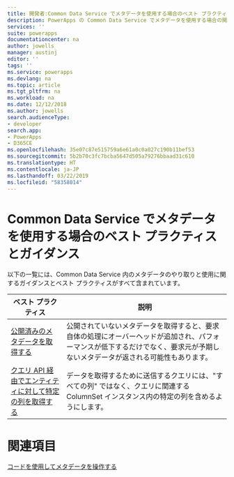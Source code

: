 ```yaml
---
title: 開発者:Common Data Service でメタデータを使用する場合のベスト プラクティスとガイダンス | Microsoft Docs
description: PowerApps の Common Data Service でメタデータを使用する場合の開発者向けベスト プラクティスとガイダンスです。
services: ''
suite: powerapps
documentationcenter: na
author: jowells
manager: austinj
editor: ''
tags: ''
ms.service: powerapps
ms.devlang: na
ms.topic: article
ms.tgt_pltfrm: na
ms.workload: na
ms.date: 12/12/2018
ms.author: jowells
search.audienceType:
- developer
search.app:
- PowerApps
- D365CE
ms.openlocfilehash: 35e07c87e515759a6e61a0c0a027c190b11bef53
ms.sourcegitcommit: 5b2b70c3fc7bcba5647d505a79276bbaad31c610
ms.translationtype: HT
ms.contentlocale: ja-JP
ms.lasthandoff: 03/22/2019
ms.locfileid: "58358014"
---
```

# <a name="best-practices-and-guidance-while-working-with-metadata-for-the-common-data-service"></a>Common Data Service でメタデータを使用する場合のベスト プラクティスとガイダンス

以下の一覧には、Common Data Service 内のメタデータのやり取りと使用に関するガイダンスとベスト プラクティスがすべて含まれています。


|ベスト プラクティス  |説明  |
|---------|---------|
|[公開済みのメタデータを取得する](retrieve-published-metadata.md)     |公開されていないメタデータを取得すると、要求自体の処理にオーバーヘッドが追加され、パフォーマンスが低下するだけでなく、要求元が予期しないメタデータが返される可能性もあります。         |
|[クエリ API 経由でエンティティに対して特定の列を取得する](retrieve-specific-columns-entity-via-query-apis.md)     |データを取得するために送信するクエリには、"すべての列" ではなく、クエリに関連する ColumnSet インスタンス内の特定の列を含めるようにします。         |

# <a name="see-also"></a>関連項目
[コードを使用してメタデータを操作する](../../metadata-services.md)<br />